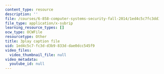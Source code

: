 ```yaml
---
content_type: resource
description: ''
file: /courses/6-858-computer-systems-security-fall-2014/1ed4c5c7fc3dd3b9833ddae0dcc545f9_OgGTJIgNewE.srt
file_type: application/x-subrip
learning_resource_types: []
ocw_type: OCWFile
resourcetype: Other
title: 3play caption file
uid: 1ed4c5c7-fc3d-d3b9-833d-dae0dcc545f9
video_files:
  video_thumbnail_file: null
video_metadata:
  youtube_id: null
---
```

